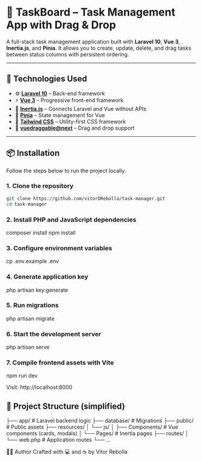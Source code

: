 # 📝 TaskBoard – Task Management App with Drag & Drop

A full-stack task management application built with **Laravel 10**, **Vue 3**, **Inertia.js**, and **Pinia**. It allows you to create, update, delete, and drag tasks between status columns with persistent ordering.

---

## 🚀 Technologies Used

- ⚙️ **[Laravel 10](https://laravel.com/)** – Back-end framework
- ⚡ **[Vue 3](https://vuejs.org/)** – Progressive front-end framework
- 🎯 **[Inertia.js](https://inertiajs.com/)** – Connects Laravel and Vue without APIs
- 🍃 **[Pinia](https://pinia.vuejs.org/)** – State management for Vue
- 💨 **[Tailwind CSS](https://tailwindcss.com/)** – Utility-first CSS framework
- 🧩 **[vuedraggable@next](https://github.com/SortableJS/vue.draggable.next)** – Drag and drop support

---

## 📦 Installation

Follow the steps below to run the project locally.

### 1. Clone the repository

```bash
git clone https://github.com/vitorDRebolla/task-manager.git
cd task-manager
```

### 2. Install PHP and JavaScript dependencies
composer install
npm install

### 3. Configure environment variables
cp .env.example .env

### 4. Generate application key
php artisan key:generate

### 5. Run migrations
php artisan migrate

### 6. Start the development server
php artisan serve

### 7. Compile frontend assets with Vite
npm run dev

Visit: http://localhost:8000

## 📁 Project Structure (simplified)

├── app/               # Laravel backend logic
├── database/          # Migrations
├── public/            # Public assets
├── resources/
│   └── js/
│       ├── Components/   # Vue components (cards, modals)
│       └── Pages/        # Inertia pages
├── routes/
│   └── web.php           # Application routes
└── ...

👨‍💻 Author
Crafted with 💻 and ☕ by Vitor Rebolla
